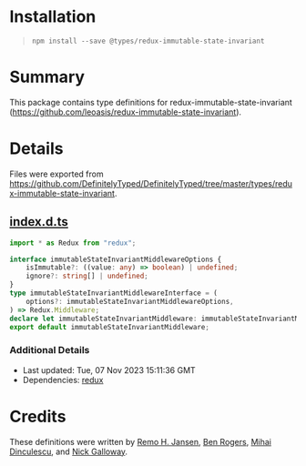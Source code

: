 # Installation
> `npm install --save @types/redux-immutable-state-invariant`

# Summary
This package contains type definitions for redux-immutable-state-invariant (https://github.com/leoasis/redux-immutable-state-invariant).

# Details
Files were exported from https://github.com/DefinitelyTyped/DefinitelyTyped/tree/master/types/redux-immutable-state-invariant.
## [index.d.ts](https://github.com/DefinitelyTyped/DefinitelyTyped/tree/master/types/redux-immutable-state-invariant/index.d.ts)
````ts
import * as Redux from "redux";

interface immutableStateInvariantMiddlewareOptions {
    isImmutable?: ((value: any) => boolean) | undefined;
    ignore?: string[] | undefined;
}
type immutableStateInvariantMiddlewareInterface = (
    options?: immutableStateInvariantMiddlewareOptions,
) => Redux.Middleware;
declare let immutableStateInvariantMiddleware: immutableStateInvariantMiddlewareInterface;
export default immutableStateInvariantMiddleware;

````

### Additional Details
 * Last updated: Tue, 07 Nov 2023 15:11:36 GMT
 * Dependencies: [redux](https://npmjs.com/package/redux)

# Credits
These definitions were written by [Remo H. Jansen](https://github.com/remojansen), [Ben Rogers](https://github.com/highflying), [Mihai Dinculescu](https://github.com/mihai-dinculescu), and [Nick Galloway](https://github.com/blackarctic).
